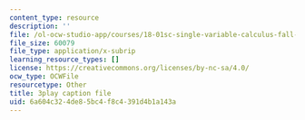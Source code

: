 ```yaml
---
content_type: resource
description: ''
file: /ol-ocw-studio-app/courses/18-01sc-single-variable-calculus-fall-2010/6a604c324de85bc4f8c4391d4b1a143a_kCPVBl953eY.srt
file_size: 60079
file_type: application/x-subrip
learning_resource_types: []
license: https://creativecommons.org/licenses/by-nc-sa/4.0/
ocw_type: OCWFile
resourcetype: Other
title: 3play caption file
uid: 6a604c32-4de8-5bc4-f8c4-391d4b1a143a
---
```


